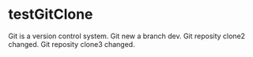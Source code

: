 # testGitClone
Git is a version control system.
Git new a branch dev.
Git reposity clone2 changed.
Git reposity clone3 changed.
